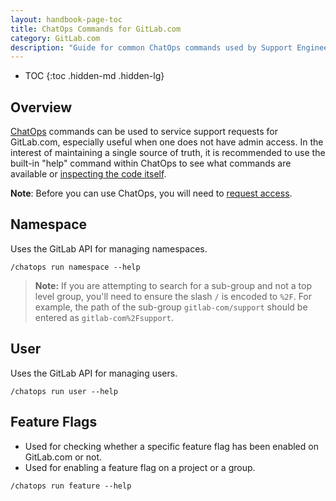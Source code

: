 ```yaml
---
layout: handbook-page-toc
title: ChatOps Commands for GitLab.com
category: GitLab.com
description: "Guide for common ChatOps commands used by Support Engineering"
---
```


- TOC
{:toc .hidden-md .hidden-lg}

## Overview

[ChatOps](https://gitlab.com/gitlab-com/chatops/) commands can be used to service support requests for GitLab.com, especially useful when one does not have admin access. In the interest of maintaining a single source of truth, it is recommended to use the built-in "help" command within ChatOps to see what commands are available or [inspecting the code itself](https://gitlab.com/gitlab-com/chatops/-/tree/master/lib/chatops/commands).

**Note**: Before you can use ChatOps, you will need to [request access](https://docs.gitlab.com/ee/development/chatops_on_gitlabcom.html#requesting-access).

## Namespace

Uses the GitLab API for managing namespaces.

`/chatops run namespace --help`

> **Note:**
If you are attempting to search for a sub-group and not a top level group, you'll need to ensure the slash `/` is encoded to `%2F`. For example, the path of the sub-group `gitlab-com/support` should be entered as `gitlab-com%2Fsupport`.

## User

Uses the GitLab API for managing users.

`/chatops run user --help`

## Feature Flags

- Used for checking whether a specific feature flag has been enabled on GitLab.com or not.
- Used for enabling a feature flag on a project or a group.

`/chatops run feature --help`
